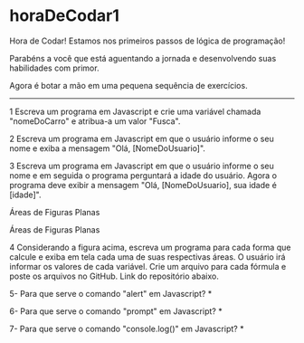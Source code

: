 # horaDeCodar1

Hora de Codar!
Estamos nos primeiros passos de lógica de programação!

Parabéns a você que está aguentando a jornada e desenvolvendo suas habilidades com primor. 

Agora é botar a mão em uma pequena sequência de exercícios. 

-----------------------------------------------------------------------

1
 Escreva um programa em Javascript e crie uma variável chamada "nomeDoCarro" e atribua-a um valor "Fusca".
 
 2
Escreva um programa em Javascript em que o usuário informe o seu nome e exiba a mensagem "Olá, [NomeDoUsuario]".

3
Escreva um programa em Javascript em que o usuário informe o seu nome e em seguida o programa perguntará a idade do usuário. Agora o programa deve exibir a mensagem "Olá, [NomeDoUsuario], sua idade é [idade]".

Áreas de Figuras Planas

Áreas de Figuras Planas

4
Considerando a figura acima, escreva um programa para cada forma que calcule e exiba em tela cada uma de suas respectivas áreas. O usuário irá informar os valores de cada variável. Crie um arquivo para cada fórmula e poste os  arquivos no GitHub. Link do repositório abaixo. 

5- Para que serve o comando "alert" em Javascript?
*

6- Para que serve o comando "prompt" em Javascript?
*

7- Para que serve o comando "console.log()" em Javascript?
*
